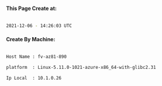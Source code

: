 
   
#### This Page Create at:

```bash

2021-12-06 - 14:26:03 UTC

```

#### Create By Machine:

```bash

Host Name : fv-az81-890

platform  : Linux-5.11.0-1021-azure-x86_64-with-glibc2.31

Ip Local  : 10.1.0.26

```

